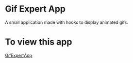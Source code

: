 # Gif Expert App

A small application made with hooks to display animated gifs.

# To view this app
[GifExpertApp](https://elias-92.github.io/gifExpertApp/)

